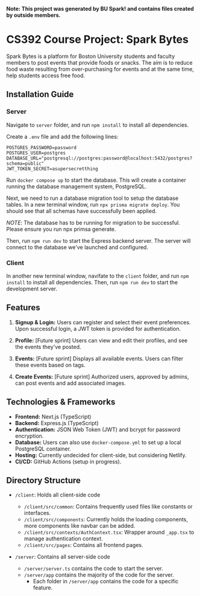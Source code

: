 **Note: This project was generated by BU Spark! and contains files created by outside members.**

# CS392 Course Project: Spark Bytes

Spark Bytes is a platform for Boston University students and faculty members to post events that provide foods or snacks. The aim is to reduce food waste resulting from over-purchasing for events and at the same time, help students access free food.

## Installation Guide

### Server
Navigate to `server` folder, and run `npm install` to install all dependencies. 

Create a `.env` file and add the following lines:

```
POSTGRES_PASSWORD=password
POSTGRES_USER=postgres
DATABASE_URL="postgresql://postgres:password@localhost:5432/postgres?schema=public"
JWT_TOKEN_SECRET=asupersecretthing
```

Run `docker compose up` to start the database. This will create a container running the database management system, PostgreSQL.

Next, we need to run a database migration tool to setup the database tables. In a new terminal window, run `npx prisma migrate deploy`.
You should see that all schemas have successfully been applied. 

_NOTE_: The database has to be running for migration to be successful. Please ensure you run npx primsa generate.

Then, run `npm run dev` to start the Express backend server. The server will connect to the database we've launched and configured.

### Client

In another new terminal window, navifate to the `client` folder, and run `npm install` to install all dependencies. Then, run `npm run dev` to start the development server.

## Features

1. **Signup & Login:** Users can register and select their event preferences. Upon successful login, a JWT token is provided for authentication.
   
2. **Profile:** [Future sprint] Users can view and edit their profiles, and see the events they've posted.
   
3. **Events:** [Future sprint] Displays all available events. Users can filter these events based on tags.
   
4. **Create Events:** [Future sprint] Authorized users, approved by admins, can post events and add associated images.

## Technologies & Frameworks

- **Frontend:** Next.js (TypeScript)
- **Backend:** Express.js (TypeScript)
- **Authentication:** JSON Web Token (JWT) and bcrypt for password encryption.
- **Database:** Users can also use `docker-compose.yml` to set up a local PostgreSQL container.
- **Hosting:** Currently undecided for client-side, but considering Netlify.
- **CI/CD:** GitHub Actions (setup in progress).

## Directory Structure

- `/client`: Holds all client-side code
    - `/client/src/common`: Contains frequently used files like constants or interfaces.
    - `/client/src/components`: Currently holds the loading components, more components like navbar can be added.
    - `/client/src/contexts/AuthContext.tsx`: Wrapper around `_app.tsx` to manage authentication context.
    - `/client/src/pages`: Contains all frontend pages.
    
- `/server`: Contains all server-side code
  - `/server/server.ts` contains the code to start the server.
  - `/server/app` contains the majority of the code for the server.
    - Each folder in `/server/app` contains the code for a specific feature.

